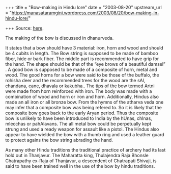 +++
title = "Bow-making in Hindu lore"
date = "2003-08-20"
upstream_url = "https://manasataramgini.wordpress.com/2003/08/20/bow-making-in-hindu-lore/"

+++
Source: [here](https://manasataramgini.wordpress.com/2003/08/20/bow-making-in-hindu-lore/).

The making of the bow is discussed in dhanurveda.  
  
It states that a bow should have 3 material: iron, horn and wood and
should be 4 cubits in length. The Bow string is supposed to be made of
bamboo fiber, hide or bark fiber. The middle part is recommended to have
grip for the hand. The shape should be that of the “eye brows of a
beautiful damsel” . A good bow is supposed to be made of a composite of
horn, metal and wood. The good horns for a bow were said to be those of
the buffalo, the rohisha deer and the recommended trees for the wood are
the sAl, chandana, cane, dhavala or kakubha.. The tips of the bow termed
Artni were made from horn reinforced with iron. The body was made with a
combination of wood and horn or iron and horn. Additionally, Hindus also
made an all iron or all bronze bow. From the hymns of the atharva veda
one may infer that a composite bow was being refered to. So it is likely
that the composite bow goes back to the early Aryan period. Thus the
composite bow is unlikely to have been introduced to India by the hUnas,
chInas, mlecchas or pahAlavans. The all metal bow could be perpetually
kept strung and used a ready weapon for assault like a pistol. The
Hindus also appear to have wielded the bow with a thumb ring and used a
leather guard to protect agains the bow string abrading the hand.

As many other Hindu traditions the traditional practice of archery had
its last hold out in Thanjavur. The Maharatta king, Thulajendra Raja
Bhonsle Chatrapathy ex-Raja of Thanjavur, a descendent of Chatrapati
Shivaji, is said to have been trained well in the use of the bow by
hindu traditions.

